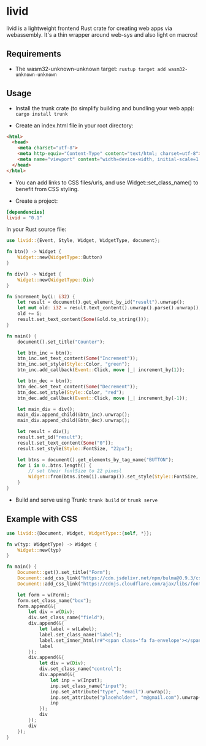 # livid

livid is a lightweight frontend Rust crate for creating web apps via webassembly. It's a thin wrapper around web-sys and also light on macros!

## Requirements
- The wasm32-unknown-unknown target:
`rustup target add wasm32-unknown-unknown`

## Usage
- Install the trunk crate (to simplify building and bundling your web app):
`cargo install trunk`

- Create an index.html file in your root directory:
```html
<html>
  <head>
    <meta charset="utf-8">
    <meta http-equiv="Content-Type" content="text/html; charset=utf-8">
    <meta name="viewport" content="width=device-width, initial-scale=1.0">
  </head>
</html>
```
* You can add links to CSS files/urls, and use Widget::set_class_name() to benefit from CSS styling.

- Create a project:
```toml
[dependencies]
livid = "0.1"
```

In your Rust source file:

```rust
use livid::{Event, Style, Widget, WidgetType, document};

fn btn() -> Widget {
    Widget::new(WidgetType::Button)
}

fn div() -> Widget {
    Widget::new(WidgetType::Div)
}

fn increment_by(i: i32) {
    let result = document().get_element_by_id("result").unwrap();
    let mut old: i32 = result.text_content().unwrap().parse().unwrap();
    old += i;
    result.set_text_content(Some(&old.to_string()));
}

fn main() {
    document().set_title("Counter");

    let btn_inc = btn();
    btn_inc.set_text_content(Some("Increment"));
    btn_inc.set_style(Style::Color, "green");
    btn_inc.add_callback(Event::Click, move |_| increment_by(1));

    let btn_dec = btn();
    btn_dec.set_text_content(Some("Decrement"));
    btn_dec.set_style(Style::Color, "red");
    btn_dec.add_callback(Event::Click, move |_| increment_by(-1));

    let main_div = div();
    main_div.append_child(&btn_inc).unwrap();
    main_div.append_child(&btn_dec).unwrap();

    let result = div();
    result.set_id("result");
    result.set_text_content(Some("0"));
    result.set_style(Style::FontSize, "22px");

    let btns = document().get_elements_by_tag_name("BUTTON");
    for i in 0..btns.length() {
        // set their fontSize to 22 pixesl
        Widget::from(btns.item(i).unwrap()).set_style(Style::FontSize, "22px");
    }
}
```

- Build and serve using Trunk:
`trunk build` or `trunk serve`

## Example with CSS
```rust
use livid::{Document, Widget, WidgetType::{self, *}};

fn w(typ: WidgetType) -> Widget {
    Widget::new(typ)
}

fn main() {
    Document::get().set_title("Form");
    Document::add_css_link("https://cdn.jsdelivr.net/npm/bulma@0.9.3/css/bulma.min.css");
    Document::add_css_link("https://cdnjs.cloudflare.com/ajax/libs/font-awesome/4.7.0/css/font-awesome.min.css");

    let form = w(Form);
    form.set_class_name("box");
    form.append(&{
        let div = w(Div);
        div.set_class_name("field");
        div.append(&{
            let label = w(Label);
            label.set_class_name("label");
            label.set_inner_html(r#"<span class='fa fa-envelope'></span> Email"#);
            label
        });
        div.append(&{
            let div = w(Div);
            div.set_class_name("control");
            div.append(&{
                let inp = w(Input);
                inp.set_class_name("input");
                inp.set_attribute("type", "email").unwrap();
                inp.set_attribute("placeholder", "m@gmail.com").unwrap();
                inp
            });
            div
        });
        div
    });
}
```